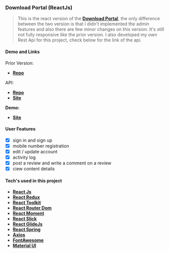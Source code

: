### Download Portal (ReactJs)
> This is the react version of the **[Download Portal](https://github.com/RapRy/dlPortal)**, the only difference between the two version is that I didn't implemented the admin features and also there are few minor changes on this version. It's still not fully responsive like the prior version. I also developed my own Rest Api for this project, check below for the link of the api. 

#### Demo and Links

Prior Version:
 - **[Repo](https://github.com/RapRy/dlPortal)**

API:
 - **[Repo](https://github.com/RapRy/downloadportal-nodejs)**
 - **[Site](http://downloadstoreportal.herokuapp.com/)**

**Demo:**
 - **[Site](https://downloadstore.netlify.app/)**
  

#### User Features
- [x] sign in and sign up
- [x] mobile number registration
- [x] edit / update account
- [x] activity log
- [x] post a review and write a comment on a review
- [x] ciew content details

#### Tech's used in this project
- **[React Js](https://reactjs.org/)**
- **[React Redux](https://react-redux.js.org/)**
- **[React Toolkit](https://redux-toolkit.js.org/)**
- **[React Router Dom](https://reactrouter.com/web/guides/quick-start)**
- **[React Moment](https://www.npmjs.com/package/react-moment)**
- **[React Slick](https://react-slick.neostack.com/)**
- **[React GlideJs](https://www.npmjs.com/package/react-glidejs)**
- **[React Spring](https://react-spring.io/)**
- **[Axios](https://www.npmjs.com/package/axios)**
- **[FontAwesome](https://fontawesome.com/)**
- **[Material UI](https://material-ui.com/)**
